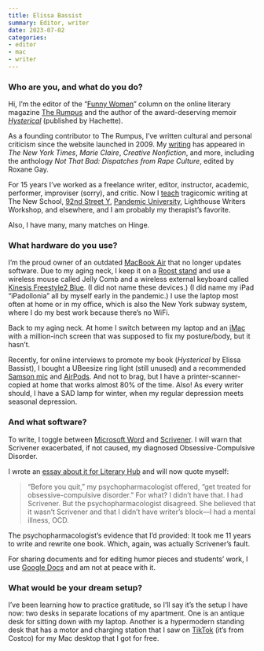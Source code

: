 ```yaml
---
title: Elissa Bassist
summary: Editor, writer
date: 2023-07-02
categories:
- editor
- mac
- writer
---
```


### Who are you, and what do you do?

Hi, I’m the editor of the “[Funny Women](https://therumpus.net/sections/blogs/funny-women-blogs/ "The 'Funny Women' column on The Rumpus.")” column on the online literary magazine [The Rumpus](https://therumpus.net/ "A literary community/magazine.") and the author of the award-deserving memoir _[Hysterical](https://www.elissabassist.com/hystericalbookthatiliterallywrote "Elissa's memoir.")_ (published by Hachette).

As a founding contributor to The Rumpus, I’ve written cultural and personal criticism since the website launched in 2009. My [writing](https://www.elissabassist.com/writing "Elissa's writing.") has appeared in _The New York Times_, _Marie Claire_, _Creative Nonfiction_, and more, including the anthology _Not That Bad: Dispatches from Rape Culture_, edited by Roxane Gay.

For 15 years I’ve worked as a freelance writer, editor, instructor, academic, performer, improviser (sorry), and critic. Now I [teach](https://www.elissabassist.com/teachingandworkshopsnotjustforbillmurray "Elissa's workshops and teaching info.") tragicomic writing at The New School, [92nd Street Y](https://www.92ny.org/class/humor-writing-bassist "Elissa's writing class at the 92nd St Y."), [Pandemic University](https://pandemicuniversity.com/tragicomic-memoir/ "Elissa's writing class at Pandemic University."), Lighthouse Writers Workshop, and elsewhere, and I am probably my therapist’s favorite.

Also, I have many, many matches on Hinge.

### What hardware do you use?

I’m the proud owner of an outdated [MacBook Air][macbook-air] that no longer updates software. Due to my aging neck, I keep it on a [Roost stand][roost] and use a wireless mouse called Jelly Comb and a wireless external keyboard called [Kinesis Freestyle2 Blue][freestyle2-mac]. (I did not name these devices.) (I did name my iPad “iPadollonia” all by myself early in the pandemic.) I use the laptop most often at home or in my office, which is also the New York subway system, where I do my best work because there’s no WiFi.

Back to my aging neck. At home I switch between my laptop and an [iMac][] with a million-inch screen that was supposed to fix my posture/body, but it hasn’t.

Recently, for online interviews to promote my book (_Hysterical_ by Elissa Bassist), I bought a UBeesize ring light (still unused) and a recommended [Samson mic][q2u] and [AirPods][]. And not to brag, but I have a printer-scanner-copied at home that works almost 80% of the time. Also! As every writer should, I have a SAD lamp for winter, when my regular depression meets seasonal depression.

### And what software?

To write, I toggle between [Microsoft Word][word] and [Scrivener][]. I will warn that Scrivener exacerbated, if not caused, my diagnosed Obsessive-Compulsive Disorder.

I wrote an [essay about it for Literary Hub](https://lithub.com/when-your-ocd-therapy-is-also-a-treatment-for-writers-block/ "Elissa's essay about writer's block and OCD on Literary Hub.") and will now quote myself:

> “Before you quit,” my psychopharmacologist offered, “get treated for obsessive-compulsive disorder.” For what? I didn’t have that. I had Scrivener. But the psychopharmacologist disagreed. She believed that it wasn’t Scrivener and that I didn’t have writer’s block—I had a mental illness, OCD.

The psychopharmacologist’s evidence that I’d provided: It took me 11 years to write and rewrite one book. Which, again, was actually Scrivener’s fault.

For sharing documents and for editing humor pieces and students’ work, I use [Google Docs][google-docs] and am not at peace with it.

### What would be your dream setup?

I’ve been learning how to practice gratitude, so I’ll say it’s the setup I have now: two desks in separate locations of my apartment. One is an antique desk for sitting down with my laptop. Another is a hypermodern standing desk that has a motor and charging station that I saw on [TikTok][] (it’s from Costco) for my Mac desktop that I got for free.

[airpods]: https://en.wikipedia.org/wiki/AirPods "Wireless in-ear headphones."
[freestyle2-mac]: https://kinesis-ergo.com/shop/freestyle2-mac/ "An ergonomic keyboard."
[google-docs]: https://en.wikipedia.org/wiki/Google_Docs "A web-based office suite."
[imac]: https://www.apple.com/imac-24/ "An all-in-one computer."
[macbook-air]: https://www.apple.com/macbook-air/ "A very thin laptop."
[q2u]: http://web.archive.org/web/20230522194202/https://samsontech.com/samson/products/microphones/usb-microphones/Q2U "A USB microphone."
[roost]: https://www.therooststand.com/ "A foldable laptop stand."
[scrivener]: http://web.archive.org/web/20190626125457/http://www.literatureandlatte.com:80/scrivener.php? "A Mac text editor aimed at writers."
[tiktok]: https://en.wikipedia.org/wiki/TikTok "A short video service."
[word]: https://www.microsoft.com/en-us/microsoft-365/word "A document editor."
